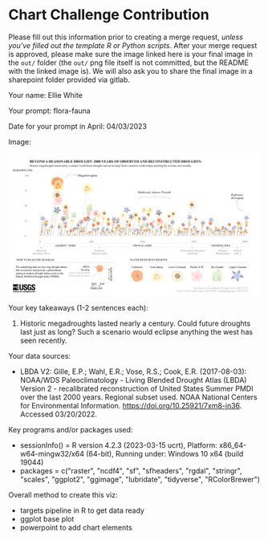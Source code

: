 # Chart Challenge Contribution

Please fill out this information prior to creating a merge request, *unless you've filled out the template R or Python scripts*. After your merge request is approved, please make sure the image linked here is your final image in the `out/` folder (the `out/` png file itself is not committed, but the README with the linked image is). We will also ask you to share the final image in a sharepoint folder provided via gitlab.

Your name: Ellie White

Your prompt: flora-fauna

Date for your prompt in April: 04/03/2023

Image: 

![Beyond A Reasonable Drought!](out/tadaaaaa_pp.png)

Your key takeaways (1-2 sentences each):

1. Historic megadroughts lasted nearly a century. Could future droughts last just as long? Such a scenario would eclipse anything the west has seen recently.  

Your data sources: 

* LBDA V2: Gille, E.P.; Wahl, E.R.; Vose, R.S.; Cook, E.R. (2017-08-03): NOAA/WDS Paleoclimatology - Living Blended Drought Atlas (LBDA) Version 2 - recalibrated reconstruction of United States Summer PMDI over the last 2000 years. Regional subset used. NOAA National Centers for Environmental Information. https://doi.org/10.25921/7xm8-jn36. Accessed 03/20/2022.

Key programs and/or packages used:
* sessionInfo() = R version 4.2.3 (2023-03-15 ucrt), Platform: x86_64-w64-mingw32/x64 (64-bit), Running under: Windows 10 x64 (build 19044) 
* packages = c("raster", "ncdf4", "sf", "sfheaders", "rgdal", "stringr", "scales", "ggplot2", "ggimage", "lubridate", "tidyverse", "RColorBrewer")

Overall method to create this viz:
* targets pipeline in R to get data ready 
* ggplot base plot 
* powerpoint to add chart elements
